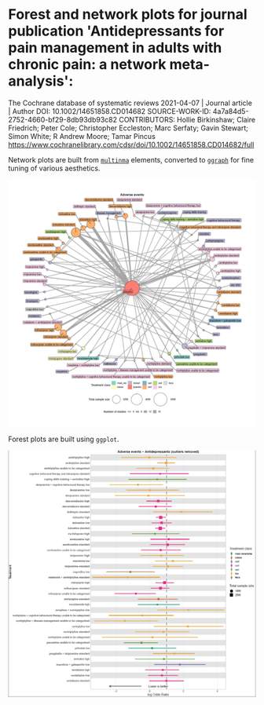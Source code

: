 # Forest and network plots for journal publication 'Antidepressants for pain management in adults with chronic pain: a network meta‐analysis':

The Cochrane database of systematic reviews
2021-04-07 | Journal article | Author
DOI: 10.1002/14651858.CD014682
SOURCE-WORK-ID: 4a7a84d5-2752-4660-bf29-8db93db93c82
CONTRIBUTORS: Hollie Birkinshaw; Claire Friedrich; Peter Cole; Christopher Eccleston; Marc Serfaty; Gavin Stewart; Simon White; R Andrew Moore; Tamar Pincus
https://www.cochranelibrary.com/cdsr/doi/10.1002/14651858.CD014682/full

Network plots are built from [`multinma`](https://github.com/dmphillippo/multinma) elements, converted to [`ggraph`](https://github.com/thomasp85/ggraph) for fine tuning of various aesthetics.

![Example of network plot.](/network_example.png)

Forest plots are built using `ggplot`.

![Example of forest plot.](/forest_example.png)
